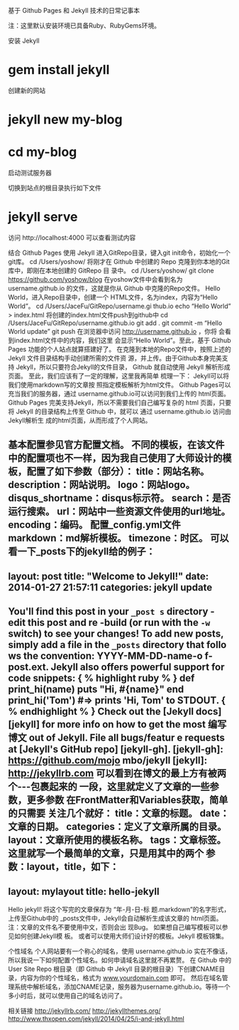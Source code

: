 基于 Github Pages 和 Jekyll 技术的日常记事本

注：这里默认安装环境已具备Ruby、RubyGems环境。

安装 Jekyll
# gem install jekyll

创建新的网站
# jekyll new my-blog
# cd my-blog

启动测试服务器

切换到站点的根目录执行如下文件
# jekyll serve
访问 http://localhost:4000 可以查看测试内容

结合 Github Pages 使用 Jekyll
进入GitRepo目录，键入git init命令，初始化一个git库。
cd /Users/yoshow/
将刚才在 Github 中创建的 Repo 克隆到你本地的Git库中，即刚在本地创建的 GitRepo 目
录中。
cd /Users/yoshow/
git clone https://github.com/yoshow/blog
在yoshow文件中会看到名为 username.github.io 的文件，这就是你从 Github 中克隆的Repo文件。
Hello World，进入Repo目录中，创建一个
HTML文件，名为index，内容为“Hello World”。
cd /Users/JaceFu/GitRepo/username.gi
thub.io
echo “Hello World” > index.html
将创建的index.html文件push到github中
cd /Users/JaceFu/GitRepo/username.github.io
git add .
git commit -m “Hello World update”
git push
在浏览器中访问
http://username.github.io ，你将
会看到index.html文件中的内容，我们这里
会显示“Hello World”。至此，基于 Github Pages 功能的个人站点就算搭建好了。
在克隆到本地的Repo文件中，按照上述的 Jekyll 文件目录结构手动创建所需的文件资
源，并上传。由于Github本身完美支持 Jekyll，所以只要符合Jekyll的文件目录，
Github 就自动使用 Jekyll 解析形成页面。
至此，我们应该有了一定的理解，这里我再简单
梳理一下：
Jekyll可以将我们使用markdown写的文章按
照指定模板解析为html文件。
Github Pages可以充当我们的服务器，通过
username.github.io可以访问到我们上传的
html页面。
Github Pages 完美支持Jekyll，所以不需要我们自己编写复杂的 html 页面，只要将 Jekyll 的目录结构上传至 Github 中，就可以
通过 username.github.io 访问由Jekyll解析生
成的html页面，从而形成了个人网站。

基本配置参见官方配置文档。 不同的模板，在该文件中的配置项也不一样，因为我自己使用了大师设计的模板，配置了如下参数（部分）：
title：网站名称。
description：网站说明。
logo：网站logo。
disqus_shortname：disqus标示符。
search：是否运行搜索。
url：网站中一些资源文件使用的url地址。
encoding：编码。
配置_config.yml文件
markdown：md解析模板。
timezone：时区。
可以看一下_posts下的jekyll给的例子：
---
layout: post
title: "Welcome to Jekyll!"
date: 2014-01-27 21:57:11
categories: jekyll update
---
You'll find this post in your `_post
s` directory - edit this post and re
-build (or run with the `-w` switch)
to see your changes!
To add new posts, simply add a file
in the `_posts` directory that follo
ws the convention: YYYY-MM-DD-name-o
f-post.ext.
Jekyll also offers powerful support
for code snippets:
{ % highlight ruby % }
def print_hi(name)
puts "Hi, #{name}"
end
print_hi('Tom')
#=> prints 'Hi, Tom' to STDOUT.
{ % endhighlight % }
Check out the [Jekyll docs][jekyll]
for more info on how to get the most
编写博文
out of Jekyll. File all bugs/featur
e requests at [Jekyll's GitHub repo]
[jekyll-gh].
[jekyll-gh]: https://github.com/mojo
mbo/jekyll
[jekyll]: http://jekyllrb.com
可以看到在博文的最上方有被两个---包裹起来的
一段，这里就定义了文章的一些参数，更多参数
在FrontMatter和Variables获取，简单的只需要
关注几个就好：
title：文章的标题。
date：文章的日期。
categories：定义了文章所属的目录。
layout：文章所使用的模板名称。
tags：文章标签。
这里就写一个最简单的文章，只是用其中的两个
参数：layout，title，如下：
---
layout: mylayout
title: hello-jekyll
---
Hello jekyll!
将这个写完的文章保存为 “年-月-日-标
题.markdown”的名字形式，上传至Github中的
_posts文件中，Jekyll会自动解析生成该文章的
html页面。
注：文章的文件名不要使用中文，否则会出
现Bug。
如果想自己编写模板可以参见如何创建Jekyll模
板。 或者可以使用大师们设计好的模板。Jekyll
模板锦集。

个性域名
个人网站要有一个称心的域名，使用 username.github.io 实在不像话，所以我说一下如何配置个性域名。如何申请域名这里就不再累赘。
在 Github 中的 User Site Repo 根目录（即 Github 中 Jekyll 目录的根目录）下创建CNAME目录，内容为你的个性域名，格式为 www.yourdomain.com 即可。
然后在域名管理系统中解析域名，添加CNAME记录，服务器为username.github.io。等待一个多小时后，就可以使用自己的域名访问了。


相关链接
http://jekyllrb.com/
http://jekyllthemes.org/
http://www.thxopen.com/jekyll/2014/04/25/i-and-jekyll.html

